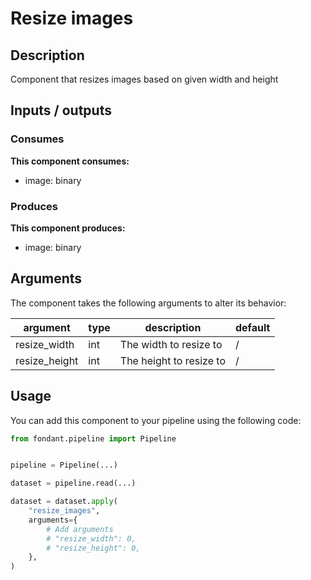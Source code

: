 # Resize images

## Description
Component that resizes images based on given width and height

## Inputs / outputs

### Consumes
**This component consumes:**
- image: binary





### Produces
**This component produces:**
- image: binary



## Arguments

The component takes the following arguments to alter its behavior:

| argument | type | description | default |
| -------- | ---- | ----------- | ------- |
| resize_width | int | The width to resize to | / |
| resize_height | int | The height to resize to | / |

## Usage

You can add this component to your pipeline using the following code:

```python
from fondant.pipeline import Pipeline


pipeline = Pipeline(...)

dataset = pipeline.read(...)

dataset = dataset.apply(
    "resize_images",
    arguments={
        # Add arguments
        # "resize_width": 0,
        # "resize_height": 0,
    },
)
```

